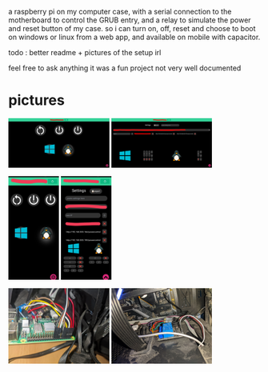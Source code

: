 a raspberry pi on my computer case, with a serial connection to the motherboard to control the GRUB entry, and a relay to simulate the power and reset button of my case.
so i can turn on, off, reset and choose to boot on windows or linux from a web app, and available on mobile with capacitor.

todo : better readme + pictures of the setup irl

feel free to ask anything it was a fun project not very well documented


# pictures
<p float="left">
  <img src="./pictures/client-web-main.png" width=40%>
  <img src="./pictures/client-web-settings.png" width=40%>
</p>
<p float="left">
  <img src="./pictures/client-android-main.png" width=20%>
  <img src="./pictures/client-android-settings.png" width=20%>
</p>
<p float="left">
<img src="./pictures/rpi.jpg" width=40%>
<img src="./pictures/relay.jpg" width=40%>
</p>
